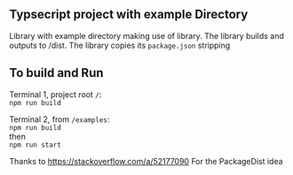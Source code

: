 ## Typsecript project with example Directory  

Library with example directory making use of library. 
The library builds and outputs to /dist. 
The library copies its `package.json` stripping

## To build and Run  

Terminal 1, project root `/`:  
`npm run build`

Terminal 2, from `/examples`:  
`npm run build`  
then    
`npm run start`  


Thanks to https://stackoverflow.com/a/52177090 
For the PackageDist idea
